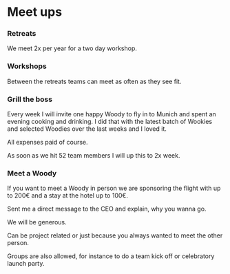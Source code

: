 # Meet ups

### Retreats

We meet 2x per year for a two day workshop.

### Workshops

Between the retreats teams can meet as often as they see fit.

### Grill the boss

Every week I will invite one happy Woody to fly in to Munich and spent an evening cooking and drinking.
I did that with the latest batch of Wookies and selected Woodies over the last weeks and I loved it.

All expenses paid of course.

As soon as we hit 52 team members I will up this to 2x week.

### Meet a Woody

If you want to meet a Woody in person we are sponsoring the flight with up to 200€ and a stay at the hotel up to 100€.

Sent me a direct message to the CEO and explain, why you wanna go. 

We will be generous.

Can be project related or just because you always wanted to meet the other person.

Groups are also allowed, for instance to do a team kick off or celebratory launch party.
